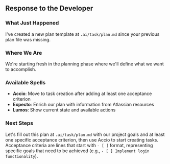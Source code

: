 ## Response to the Developer

### What Just Happened

I've created a new plan template at `.ai/task/plan.md` since your previous plan file was missing.

### Where We Are

We're starting fresh in the planning phase where we'll define what we want to accomplish.

### Available Spells

- **Accio**: Move to task creation after adding at least one acceptance criterion
- **Expecto**: Enrich our plan with information from Atlassian resources
- **Lumos**: Show current state and available actions

### Next Steps

Let's fill out this plan at `.ai/task/plan.md` with our project goals and at least one specific acceptance criterion, then use Accio to start creating tasks. Acceptance criteria are lines that start with `- [ ]` format, representing specific goals that need to be achieved (e.g., `- [ ] Implement login functionality`).

